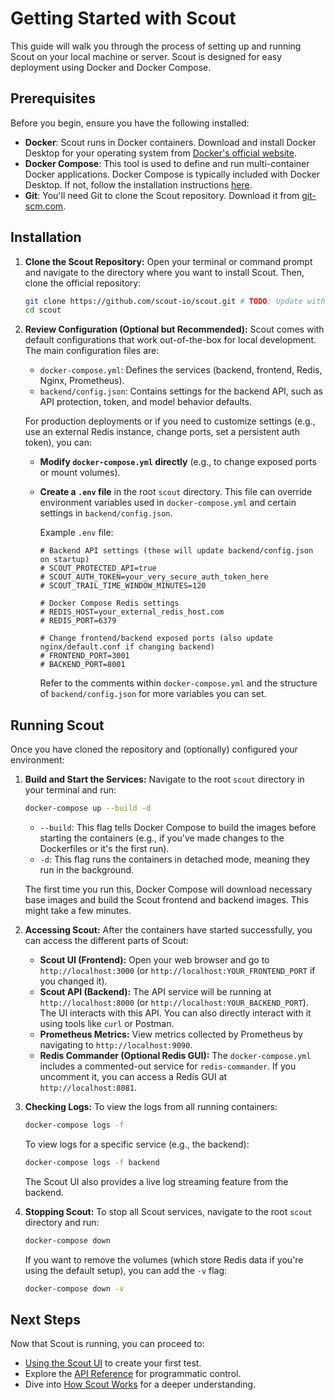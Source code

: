 # Getting Started with Scout

This guide will walk you through the process of setting up and running Scout on your local machine or server. Scout is designed for easy deployment using Docker and Docker Compose.

## Prerequisites

Before you begin, ensure you have the following installed:

*   **Docker**: Scout runs in Docker containers. Download and install Docker Desktop for your operating system from [Docker's official website](https://www.docker.com/get-started).
*   **Docker Compose**: This tool is used to define and run multi-container Docker applications. Docker Compose is typically included with Docker Desktop. If not, follow the installation instructions [here](https://docs.docker.com/compose/install/).
*   **Git**: You'll need Git to clone the Scout repository. Download it from [git-scm.com](https://git-scm.com/).

## Installation

1.  **Clone the Scout Repository:**
    Open your terminal or command prompt and navigate to the directory where you want to install Scout. Then, clone the official repository:
    ```bash
    git clone https://github.com/scout-io/scout.git # TODO: Update with your actual repo URL
    cd scout
    ```

2.  **Review Configuration (Optional but Recommended):**
    Scout comes with default configurations that work out-of-the-box for local development. The main configuration files are:
    *   `docker-compose.yml`: Defines the services (backend, frontend, Redis, Nginx, Prometheus).
    *   `backend/config.json`: Contains settings for the backend API, such as API protection, token, and model behavior defaults.

    For production deployments or if you need to customize settings (e.g., use an external Redis instance, change ports, set a persistent auth token), you can:
    *   **Modify `docker-compose.yml` directly** (e.g., to change exposed ports or mount volumes).
    *   **Create a `.env` file** in the root `scout` directory. This file can override environment variables used in `docker-compose.yml` and certain settings in `backend/config.json`.

        Example `.env` file:
        ```env
        # Backend API settings (these will update backend/config.json on startup)
        # SCOUT_PROTECTED_API=true
        # SCOUT_AUTH_TOKEN=your_very_secure_auth_token_here
        # SCOUT_TRAIL_TIME_WINDOW_MINUTES=120 

        # Docker Compose Redis settings
        # REDIS_HOST=your_external_redis_host.com
        # REDIS_PORT=6379

        # Change frontend/backend exposed ports (also update nginx/default.conf if changing backend)
        # FRONTEND_PORT=3001
        # BACKEND_PORT=8001 
        ```
        Refer to the comments within `docker-compose.yml` and the structure of `backend/config.json` for more variables you can set.

## Running Scout

Once you have cloned the repository and (optionally) configured your environment:

1.  **Build and Start the Services:**
    Navigate to the root `scout` directory in your terminal and run:
    ```bash
    docker-compose up --build -d
    ```
    *   `--build`: This flag tells Docker Compose to build the images before starting the containers (e.g., if you've made changes to the Dockerfiles or it's the first run).
    *   `-d`: This flag runs the containers in detached mode, meaning they run in the background.

    The first time you run this, Docker Compose will download necessary base images and build the Scout frontend and backend images. This might take a few minutes.

2.  **Accessing Scout:**
    After the containers have started successfully, you can access the different parts of Scout:
    *   **Scout UI (Frontend):** Open your web browser and go to `http://localhost:3000` (or `http://localhost:YOUR_FRONTEND_PORT` if you changed it).
    *   **Scout API (Backend):** The API service will be running at `http://localhost:8000` (or `http://localhost:YOUR_BACKEND_PORT`). The UI interacts with this API. You can also directly interact with it using tools like `curl` or Postman.
    *   **Prometheus Metrics:** View metrics collected by Prometheus by navigating to `http://localhost:9090`.
    *   **Redis Commander (Optional Redis GUI):** The `docker-compose.yml` includes a commented-out service for `redis-commander`. If you uncomment it, you can access a Redis GUI at `http://localhost:8081`.

3.  **Checking Logs:**
    To view the logs from all running containers:
    ```bash
    docker-compose logs -f
    ```
    To view logs for a specific service (e.g., the backend):
    ```bash
    docker-compose logs -f backend
    ```
    The Scout UI also provides a live log streaming feature from the backend.

4.  **Stopping Scout:**
    To stop all Scout services, navigate to the root `scout` directory and run:
    ```bash
    docker-compose down
    ```
    If you want to remove the volumes (which store Redis data if you're using the default setup), you can add the `-v` flag:
    ```bash
    docker-compose down -v
    ```

## Next Steps

Now that Scout is running, you can proceed to:

*   [Using the Scout UI](using-the-scout-ui.md) to create your first test.
*   Explore the [API Reference](api-reference.md) for programmatic control.
*   Dive into [How Scout Works](how-scout-works.md) for a deeper understanding. 